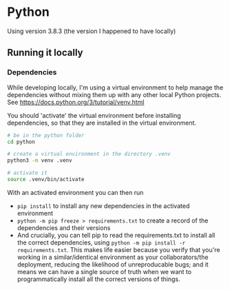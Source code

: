 # Python

Using version 3.8.3 (the version I happened to have locally)

## Running it locally

### Dependencies

While developing locally, I'm using a virtual environment to help manage the dependencies without mixing them up with any other local Python projects. See https://docs.python.org/3/tutorial/venv.html

You should 'activate' the virtual environment before installing dependencies, so that they are installed in the virtual environment.

```bash
# be in the python folder
cd python

# create a virtual environment in the directory .venv
python3 -m venv .venv

# activate it
source .venv/bin/activate
```

With an activated environment you can then run

- `pip install` to install any new dependencies in the activated environment
- `python -m pip freeze > requirements.txt` to create a record of the dependencies and their versions
- And crucially, you can tell pip to read the requirements.txt to install all the correct dependencies, using `python -m pip install -r requirements.txt`. This makes life easier because you verify that you're working in a similar/identical environment as your collaborators/the deployment, reducing the likelihood of unreproducable bugs; and it means we can have a single source of truth when we want to programmatically install all the correct versions of things.


